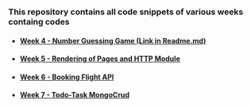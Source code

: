 ### This repository contains all code snippets of various weeks containg codes

- #### [Week 4 - Number Guessing Game (Link in Readme.md)](./Week%204/README.md)

- #### [Week 5 - Rendering of Pages and HTTP Module](./Week%205/)

- #### [Week 6 - Booking Flight API](./Week%206/)

- #### [Week 7 - Todo-Task MongoCrud](./Week%207/todo-task-mongocrud/)